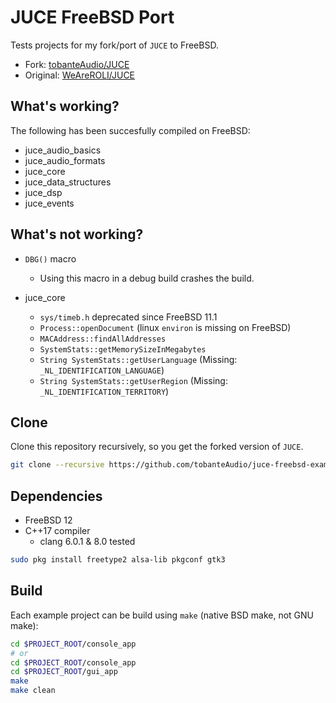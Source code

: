 # JUCE FreeBSD Port

Tests projects for my fork/port of `JUCE` to FreeBSD.

- Fork: [tobanteAudio/JUCE](https://github.com/tobanteAudio/JUCE/tree/develop)
- Original: [WeAreROLI/JUCE](https://github.com/WeAreROLI/JUCE/tree/develop)

## What's working?

The following has been succesfully compiled on FreeBSD:

- juce_audio_basics
- juce_audio_formats
- juce_core
- juce_data_structures
- juce_dsp
- juce_events

## What's not working?

- `DBG()` macro
    - Using this macro in a debug build crashes the build.

- juce_core
    - `sys/timeb.h` deprecated since FreeBSD 11.1
    - `Process::openDocument` (linux `environ` is missing on FreeBSD)
    - `MACAddress::findAllAddresses`
    - `SystemStats::getMemorySizeInMegabytes`
    - `String SystemStats::getUserLanguage` (Missing: `_NL_IDENTIFICATION_LANGUAGE`)
    - `String SystemStats::getUserRegion` (Missing: `_NL_IDENTIFICATION_TERRITORY`)

## Clone

Clone this repository recursively, so you get the forked version of `JUCE`.

```sh
git clone --recursive https://github.com/tobanteAudio/juce-freebsd-example.git
```

## Dependencies

- FreeBSD 12
- C++17 compiler
  - clang 6.0.1 & 8.0 tested

```sh
sudo pkg install freetype2 alsa-lib pkgconf gtk3
```

## Build

Each example project can be build using `make` (native BSD make, not GNU make):

```sh
cd $PROJECT_ROOT/console_app
# or
cd $PROJECT_ROOT/console_app
cd $PROJECT_ROOT/gui_app
make
make clean
```
